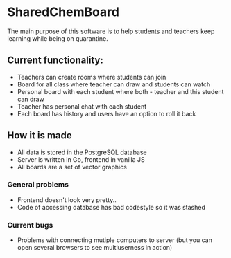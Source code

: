 # SharedChemBoard

The main purpose of this software is to help students and teachers keep learning while being on quarantine.

## Current functionality:

- Teachers can create rooms where students can join
- Board for all class where teacher can draw and students can watch
- Personal board with each student where both - teacher and this student can draw
- Teacher has personal chat with each student
- Each board has history and users have an option to roll it back

## How it is made

- All data is stored in the PostgreSQL database
- Server is written in Go, frontend in vanilla JS
- All boards are a set of vector graphics

### General problems

- Frontend doesn't look very pretty..
- Code of accessing database has bad codestyle so it was stashed

### Current bugs

- Problems with connecting mutiple computers to server (but you can open several browsers to see multiuserness in action)
